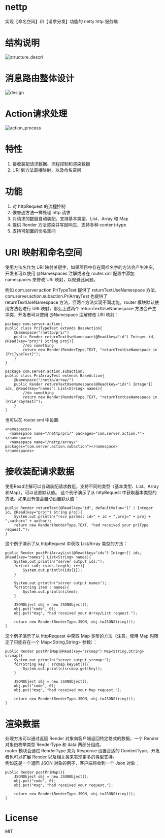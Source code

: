 # nettp
实现【命名空间】和【请求分发】功能的 netty http 服务端
  
  
# 结构说明
![structure_descri](https://github.com/cyfonly/nettp/blob/master/nettp-server/src/main/resources/pictures/structure_descri.png "structure_descri.png")  
  
  
# 消息路由整体设计  
![design](https://github.com/cyfonly/nettp/blob/master/nettp-server/src/main/resources/pictures/design.png "design.png")
  
  
# Action请求处理
![action_process](https://github.com/cyfonly/nettp/blob/master/nettp-server/src/main/resources/pictures/action_process.png "action_process.png")  

  
# 特性
1. 接收装配请求数据、流程控制和渲染数据
2. URI 到方法直接映射，以及命名空间

  
# 功能
1. 对 httpRequest 的流程控制
2. 像普通方法一样处理 http 请求
3. 对请求的数据自动装配，支持基本类型、List、Array 和 Map
4. 提供 Render 方法渲染并写回响应，支持多种 content-type
5. 支持可配置的命名空间
  
  
# URI 映射和命名空间
使用方法名作为 URI 映射关键字，如果项目中存在同样名字的方法会产生冲突，开发者可以使用 @Namespaces 注解或者在 router.xml 配置中添加 namespaces 来修改 URI 映射，以规避此问题。  

例如 com.server.action.PriTypeTest 提供了 returnTextUseNamespace 方法，com.server.action.subaction.PriArrayTest 也提供了 returnTextUseNamespace 方法，但两个方法实现不同功能。router 模块默认使用方法名进行 URI 映射，那么上述两个 returnTextUseNamespace 方法会产生冲突，开发者可以使用 @Namespace 注解修改 URI 映射：  
```
package com.server.action;
public class PriTypeTest extends BaseAction{
  	@Namespace("/nettp/pri/")
  	public Render returnTextUseNamespace(@Read(key="id") Integer id, @Read(key="proj") String proj){
    	//do something
    	return new Render(RenderType.TEXT, "returnTextUseNamespace in [PriTypeTest]");
  	}
}
``` 
  
```
package com.server.action.subaction;
public class PriArrayTest extends BaseAction{
  	@Namespace("/nettp/array/")
	public Render returnTextUseNamespace(@Read(key="ids") Integer[] ids, @Read(key="names") List<String> names){
		//do something
		return new Render(RenderType.TEXT, "returnTextUseNamespace in [PriArrayTest]");
	}
}
```

也可以在 router.xml 中设置:
```
<namespaces>
  <namespace name="/nettp/pri/" packages="com.server.action.*"></namespace>
  <namespace name="/nettp/array/" packages="com.server.action.subaction"></namespace>
</namespaces>
```

# 接收装配请求数据
使用Read注解可以自动装配请求数组，支持不同的类型（基本类型、List、Array  和Map），可以设置默认值。
这个例子演示了从 httpRequest 中获取基本类型的方法，如果没有值会自动设置默认值：
```
public Render returnText(@Read(key="id", defaultValue="1" ) Integer id, @Read(key="proj") String proj){
	System.out.println("recv params: id=" + id + ",proj=" + proj + ",author=" + author);
	return new Render(RenderType.TEXT, "had received your priType request.");
}
```  
这个例子演示了从 httpRequest 中获取 List/Array 类型的方法：
```
public Render postPriArrayList(@Read(key="ids") Integer[] ids, @Read(key="names") List<String> names){
	System.out.println("server output ids:");
	for(int i=0; i<ids.length; i++){
		System.out.println(ids[i]);
	}
		
	System.out.println("server output names");
	for(String item : names){
		System.out.println(item);
	}
		
	JSONObject obj = new JSONObject();
	obj.put("code", 0);
	obj.put("msg", "had received your Array/List request.");
		
	return new Render(RenderType.JSON, obj.toJSONString());
}
```
这个例子演示了从 httpRequest 中获取 Map 类型的方法（注意，使用 Map 时限定了只能存在一个 Map<String,String> 参数）：
```
public Render postPriMap(@Read(key="srcmap") Map<String,String> srcmap){
	System.out.println("server output srcmap:");
	for(String key : srcmap.keySet()){
		System.out.println(srcmap.get(key));
	}
		
	JSONObject obj = new JSONObject();
	obj.put("code", 0);
	obj.put("msg", "had received your Map request.");
		
	return new Render(RenderType.JSON, obj.toJSONString());
}
```  
  
# 渲染数据
处理方法可以通过返回 Render 对象向客户端返回特定格式的数据，一个 Render 对象由枚举类型 RenderType 和 data 两部分组成。  
router 模块会通过 RenderType 来为 Response 设置合适的 ContentType，开发者也可以扩展 Render 以及相关类来实现更多的类型支持。  
例如这是一个返回 JSON 对象的例子，客户端将收到一个 Json 对象：
```
public Render postPriMap(){
	JSONObject obj = new JSONObject();
	obj.put("code", 0);
	obj.put("msg", "had received your request.");
	
	return new Render(RenderType.JSON, obj.toJSONString());
}
```  
  
# License
MIT  


